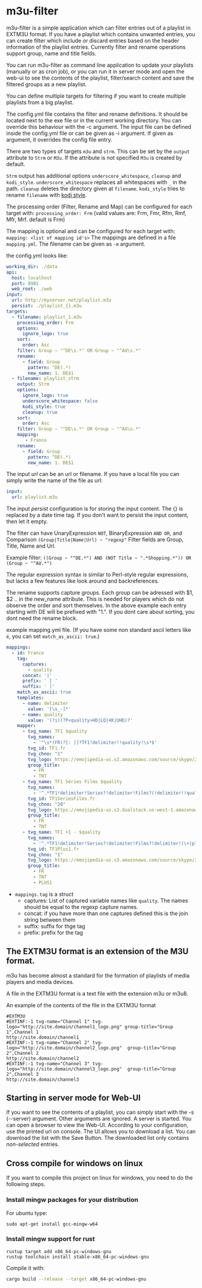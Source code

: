 # m3u-filter

m3u-filter is a simple application which can filter entries out of a playlist in EXTM3U format.
If you have a playlist which contains unwanted entries, you can create filter which include or discard entries
based on the header information of the playlist entries.
Currently filter and rename operations support group, name and title fields.

You can run m3u-filter as command line application to update your playlists (manually or as cron job), or you can 
run it in server mode and open the web-ui to see the contents of the playlist, filter/search content and save the filtered groups as a new playlist.

You can define multiple targets for filtering if you want to create multiple playlists from a big playlist.

The config.yml file contains the filter and rename definitions. It should be located next to the exe file or in the current working directory.
You can override this behaviour with the -c argument.
The input file can be defined inside the config.yml file or can be given as -i argument.
If given as argument, it overrides the config file entry.

There are two types of targets ```m3u``` and ```strm```. This can be set by the ```output``` attribute to ```Strm``` or ```M3u```. 
If the attribute is not specified ```M3u``` is created by default.

```Strm``` output has additional options ```underscore_whitespace```, ```cleanup``` and ```kodi_style```.
```underscore_whitespace``` replaces all whitespaces with ```_``` in the path.
```cleanup``` deletes the directory given at ```filename```.
```kodi_style``` tries to rename ```filename``` with [kodi style](https://kodi.wiki/view/Naming_video_files/TV_shows).

The processing order (Filter, Rename and Map) can be configured for each target with:
`processing_order: Frm` (valid values are: Frm, Fmr, Rfm, Rmf, Mfr, Mrf. default is Frm)

The mapping is optional and can be configured for each target with:
`mapping: <list of mapping id's>`
The mappings are defined in a file `mapping.yml`. The filename can be given as `-m` argument.

the config.yml looks like:
```yaml
working_dir: ./data
api:
  host: localhost
  port: 8901
  web_root: ./web
input:
  url: http://myserver.net/playlist.m3u
  persist: ./playlist_{}.m3u
targets:
  - filename: playlist_1.m3u
    processing_order: Frm
    options:
      ignore_logo: true
    sort:
      order: Asc
    filter: Group ~ "^DE\s.*" OR Group ~ "^AU\s.*" 
    rename:
      - field: Group
        pattern: ^DE(.*)
        new_name: 1. DE$1
  - filename: playlist_strm
    output: Strm
    options:
      ignore_logo: true
      underscore_whitespace: false
      kodi_style: true
      cleanup: true
    sort:
      order: Asc
    filter: Group ~ "^DE\s.*" OR Group ~ "^AU\s.*"
    mapping:
       - France
    rename:
      - field: Group
        pattern: ^DE(.*)
        new_name: 1. DE$1
```
The input *url* can be an url or filename. If you have a local file you can simply write the name of the file as url:
```yaml
input:
  url: playlist.m3u
```
The input *persist* configuration is for storing the input content. The {} is replaced by a date time tag. If you don't
want to persist the input content, then let it empty.

The filter can have UnaryExpression ```NOT```, BinaryExpression ```AND OR```, and Comparison ```(Group|Title|Name|Url) ~ "regexp"```
Filter fields are Group, Title, Name and Url.

Example filter:  ```((Group ~ "^DE.*") AND (NOT Title ~ ".*Shopping.*")) OR (Group ~ "^AU.*")```

The regular expression syntax is similar to Perl-style regular expressions,
but lacks a few features like look around and backreferences.

The rename supports capture groups. Each group can be adressed with $1, $2 .. in the new_name attribute.
This is needed for players which do not observe the order and sort themselves. In the above example each entry starting
with DE will be prefixed with "1.". 
If you dont care about sorting, you dont need the rename block.

example mapping.yml file.
(If you have some non standard ascii letters like `é`, you can set `match_as_ascii: true`.) 
```yaml
mappings:
  - id: France
    tag:
      captures:
        - quality
      concat: '|'
      prefix: ' [ '
      suffix: ' ]'
    match_as_ascii: true
    templates:
      - name: delimiter
        value: '[\s_-]*'
      - name: quality
        value: '(?i)(?P<quality>HD|LQ|4K|UHD)?'
    mapper:
      - tvg_name: TF1 $quality
        tvg_names:
          - '^\s*(FR)?[: |]?TF1!delimiter!!quality!\s*$'
        tvg_id: TF1.fr
        tvg_chno: "1"
        tvg_logo: https://emojipedia-us.s3.amazonaws.com/source/skype/289/shrimp_1f990.png
        group_title:
          - FR
          - TNT
      - tvg_name: TF1 Séries Films $quality
        tvg_names:
          - '^.*TF1!delimiter!Series?!delimiter!Films?(!delimiter!!quality!)\s*$'
        tvg_id: TF1SeriesFilms.fr
        tvg_chno: "20"
        tvg_logo: https://emojipedia-us.s3.dualstack.us-west-1.amazonaws.com/thumbs/120/google/350/shrimp_1f990.png
        group_title:
          - FR
          - TNT
      - tvg_name: TF1 +1 - $quality
        tvg_names:
          - '^.*TF1!delimiter!Series?!delimiter!Films?!delimiter!(\+|plus)1(!delimiter!!quality!)\s*$'
        tvg_id: TF1Plus1.fr
        tvg_chno: "1"
        tvg_logo: https://emojipedia-us.s3.amazonaws.com/source/skype/289/shrimp_1f990.png
        group_title:
          - FR
          - TNT
          - PLUS1
```

* `mappings.tag` is a struct
    - captures: List of captured variable names like `quality`. The names should be equal to the regexp capture names.
    - concat: if you have more than one captures defined this is the join string between them
    - suffix: suffix for thge tag
    - prefix: prefix for the tag

## The EXTM3U format is an extension of the M3U format.
m3u has become almost a standard for the formation of playlists of media players and media devices.

A file in the EXTM3U format is a text file with the extension m3u or m3u8.

An example of the contents of the file in the EXTM3U format
```
#EXTM3U
#EXTINF:-1 tvg-name="Channel 1" tvg-logo="http://site.domain/channel1_logo.png" group-title="Group 1",Channel 1
http://site.domain/channel1
#EXTINF:-1 tvg-name="Channel 2" tvg-logo="http://site.domain/channel2_logo.png"  group-title="Group 2",Channel 2
http://site.domain/channel2
#EXTINF:-1 tvg-name="Channel 3" tvg-logo="http://site.domain/channel3_logo.png"  group-title="Group 2",Channel 3
http://site.domain/channel3
```

## Starting in server mode for Web-UI
If you want to see the contents of a playlist, you can simply start with the -s (--server)
argument. Other arguments are ignored. A server is started. You can open a browser to view the Web-UI.
According to your configuration, use the printed url on console.
The UI allows you to download a list. You can download the list with the Save Button.
The downloaded list only contains *non-selected* entries.

## Cross compile for windows on linux
If you want to compile this project on linux for windows, you need to do the following steps.

### Install mingw packages for your distribution
For ubuntu type:
```shell
sudo apt-get install gcc-mingw-w64
```
### Install mingw support for rust
```shell
rustup target add x86_64-pc-windows-gnu
rustup toolchain install stable-x86_64-pc-windows-gnu
```

Compile it with:
```sh
cargo build --release --target x86_64-pc-windows-gnu
```
